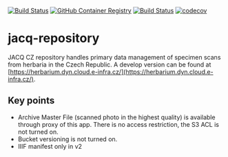 [![Build Status](https://github.com/biodiversity-cz/jacq-cz-repository/actions/workflows/publish.yml/badge.svg)](https://github.com/biodiversity-cz/jacq-cz-repository/actions/workflows/publish.yml?query=branch%3Amain++)
[![GitHub Container Registry](https://ghcr-badge.egpl.dev/biodiversity-cz/jacq-cz-repository/latest_tag?trim=major&label=latest)](https://github.com/biodiversity-cz/jacq-cz-repository/pkgs/container/jacq-cz-repository)
[![Build Status](https://github.com/biodiversity-cz/jacq-cz-repository/actions/workflows/tests.yml/badge.svg)](https://github.com/biodiversity-cz/jacq-cz-repository/actions/workflows/tests.yml?query=branch%3Amain++)
[![codecov](https://codecov.io/gh/biodiversity-cz/jacq-cz-repository/branch/main/graph/badge.svg?token=YOUR_TOKEN)](https://codecov.io/gh/biodiversity-cz/jacq-cz-repository)

[//]: # (![PHPStan]&#40;https://img.shields.io/badge/style-level%207-brightgreen.svg?&label=phpstan&#41;)


# jacq-repository
JACQ CZ repository handles primary data management of specimen scans from herbaria in the Czech Republic. A develop version can be found at [https://herbarium.dyn.cloud.e-infra.cz/](https://herbarium.dyn.cloud.e-infra.cz/).

## Key points
* Archive Master File (scanned photo in the highest quality) is available through proxy of this app. There is no access restriction, the S3 ACL is not turned on.
* Bucket versioning is not turned on.
* IIIF manifest only in v2


